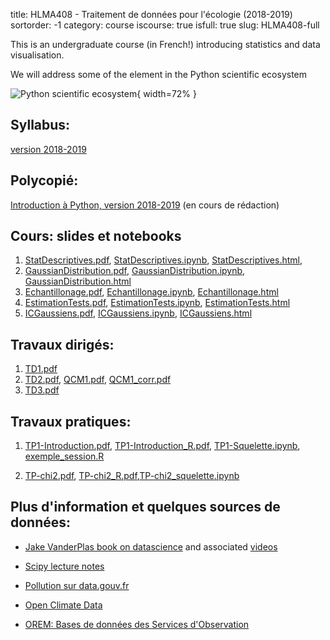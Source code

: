 title: HLMA408 - Traitement de données pour l'écologie (2018-2019)
sortorder: -1
category: course
iscourse: true
isfull: true
slug: HLMA408-full


This is an undergraduate course (in French!) introducing statistics and data visualisation.

We will address some of the element in the Python scientific ecosystem

![Python scientific ecosystem](images/moindre_carre_projection.svg "Moindres Carrés"){ width=72% }


## Syllabus:
[version 2018-2019](/enseignement/Montpellier/HLMA408/syllabus_HLMA408_2018-2019.pdf)

## Polycopié:
[Introduction à Python, version 2018-2019](/enseignement/Montpellier/HLMA310/IntroPython.pdf) (en cours de rédaction)


## Cours: slides et notebooks

1. [StatDescriptives.pdf](/enseignement/Montpellier/HLMA408/StatDescriptives.pdf),
[StatDescriptives.ipynb](/enseignement/Montpellier/HLMA408/StatDescriptives.ipynb),
[StatDescriptives.html](https://nbviewer.jupyter.org/url/josephsalmon.eu/enseignement/Montpellier/HLMA408/StatDescriptives.ipynb?flush_cache=true),
2. [GaussianDistribution.pdf](/enseignement/Montpellier/HLMA408/GaussianDistribution.pdf),
[GaussianDistribution.ipynb](/enseignement/Montpellier/HLMA408/GaussianDistribution.ipynb),
[GaussianDistribution.html](https://nbviewer.jupyter.org/url/josephsalmon.eu/enseignement/Montpellier/HLMA408/GaussianDistribution.ipynb?flush_cache=true)
3. [Echantillonage.pdf](/enseignement/Montpellier/HLMA408/Echantillonage.pdf),
[Echantillonage.ipynb](/enseignement/Montpellier/HLMA408/Echantillonage.ipynb),
[Echantillonage.html](https://nbviewer.jupyter.org/url/josephsalmon.eu/enseignement/Montpellier/HLMA408/Echantillonage.ipynb?flush_cache=true)
4. [EstimationTests.pdf](/enseignement/Montpellier/HLMA408/EstimationTests.pdf),
[EstimationTests.ipynb](/enseignement/Montpellier/HLMA408/EstimationTests.ipynb),
[EstimationTests.html](https://nbviewer.jupyter.org/url/josephsalmon.eu/enseignement/Montpellier/HLMA408/EstimationTests.ipynb?flush_cache=true)
5. [ICGaussiens.pdf](/enseignement/Montpellier/HLMA408/ICGaussiens.pdf),
[ICGaussiens.ipynb](/enseignement/Montpellier/HLMA408/ICGaussiens.ipynb),
[ICGaussiens.html](https://nbviewer.jupyter.org/url/josephsalmon.eu/enseignement/Montpellier/HLMA408/ICGaussiens.ipynb)

## Travaux dirigés:

1. [TD1.pdf](/enseignement/Montpellier/HLMA408/TD1.pdf)
1. [TD2.pdf](/enseignement/Montpellier/HLMA408/TD2.pdf),
[QCM1.pdf](/enseignement/Montpellier/HLMA408/QCM1.pdf),
[QCM1_corr.pdf](/enseignement/Montpellier/HLMA408/QCM1_corr.pdf)
1. [TD3.pdf](/enseignement/Montpellier/HLMA408/TD3.pdf)

## Travaux pratiques:

1. [TP1-Introduction.pdf](/enseignement/Montpellier/HLMA408/TP1-Introduction.pdf), [TP1-Introduction_R.pdf](/enseignement/Montpellier/HLMA408/TP1-Introduction_R.pdf), [TP1-Squelette.ipynb](/enseignement/Montpellier/HLMA408/TP1-Squelette.ipynb), [exemple_session.R](/enseignement/Montpellier/HLMA408/exemple_session.R)


1. [TP-chi2.pdf](/enseignement/Montpellier/HLMA408/TP-chi2.pdf), [TP-chi2_R.pdf](/enseignement/Montpellier/HLMA408/TP-chi2_R.pdf),[TP-chi2_squelette.ipynb](/enseignement/Montpellier/HLMA408/TP-chi2_squelette.ipynb)




## Plus d'information et quelques sources de données:

- [Jake VanderPlas book on datascience](https://jakevdp.github.io/PythonDataScienceHandbook/)
and associated
[videos](http://jakevdp.github.io/blog/2017/03/03/reproducible-data-analysis-in-jupyter/)

- [Scipy lecture notes](https://www.scipy-lectures.org/)

- [Pollution sur data.gouv.fr](https://www.data.gouv.fr/fr/datasets/donnees-temps-reel-de-mesure-des-concentrations-de-polluants-atmospheriques-reglementes-1/)

- [Open Climate Data](http://openclimatedata.net)

- [OREM: Bases de données des Services d'Observation](https://data.oreme.org/observation)